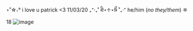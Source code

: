 ⋆˚☆˖° i love u patrick <3 11/03/20 ₊⁺‧₊˚ ཐི⋆♱⋆ཋྀ ˚₊‧⁺ he/him (_no they/them_) 𖤐 18 
![image](https://github.com/petewentz/petewentz/assets/168529374/6e22b467-bc53-47be-8f42-87e4be217d58)
